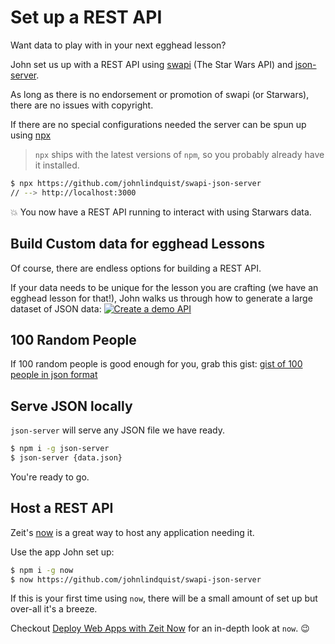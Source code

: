 # Set up a REST API

Want data to play with in your next egghead lesson?

John set us up with a REST API using [swapi](https://swapi.co/) (The Star Wars API) and [json-server](https://github.com/johnlindquist/swapi-json-server). 

As long as there is no endorsement or promotion of swapi (or Starwars), there are no issues with copyright.

If there are no special configurations needed the server can be spun up using [npx](https://github.com/zkat/npx)

> `npx` ships with the latest versions of `npm`, so you probably already have it installed.

```bash
$ npx https://github.com/johnlindquist/swapi-json-server
// --> http://localhost:3000
```

:boom: You now have a REST API running to interact with using Starwars data.

## Build Custom data for egghead Lessons

Of course, there are endless options for building a REST API.

If your data needs to be unique for the lesson you are crafting (we have an egghead lesson for that!), John walks us through how to generate a large dataset of JSON data:
[![Create a demo API](../images/screenshots/nodejs-creating-demo-apis-with-json-server-screenshot.png)](https://egghead.io/lessons/nodejs-creating-demo-apis-with-json-server)

## 100 Random People

If 100 random people is good enough for you, grab this gist: [gist of 100 people in json format](https://gist.github.com/johnlindquist/3a7d28dbf231c476d62dd3f481d7b1c5)

## Serve JSON locally

`json-server` will serve any JSON file we have ready.

```bash
$ npm i -g json-server
$ json-server {data.json}
```

You're ready to go.

## Host a REST API

Zeit's [now](https://zeit.co/now) is a great way to host any application needing it.

Use the app John set up:

```bash
$ npm i -g now
$ now https://github.com/johnlindquist/swapi-json-server
```

If this is your first time using `now`, there will be a small amount of set up but over-all it's a breeze.

Checkout [Deploy Web Apps with Zeit Now](https://egghead.io/courses/deploy-web-apps-with-zeit-now) for an in-depth look at `now`. :wink:
